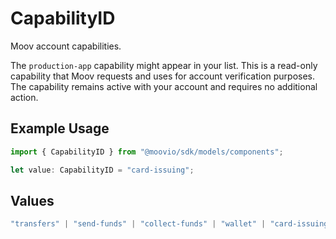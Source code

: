 # CapabilityID

Moov account capabilities.

The `production-app` capability might appear in your list. This is a read-only capability that Moov requests and uses for account verification purposes. The capability remains active with your account and requires no additional action.

## Example Usage

```typescript
import { CapabilityID } from "@moovio/sdk/models/components";

let value: CapabilityID = "card-issuing";
```

## Values

```typescript
"transfers" | "send-funds" | "collect-funds" | "wallet" | "card-issuing" | "production-app"
```